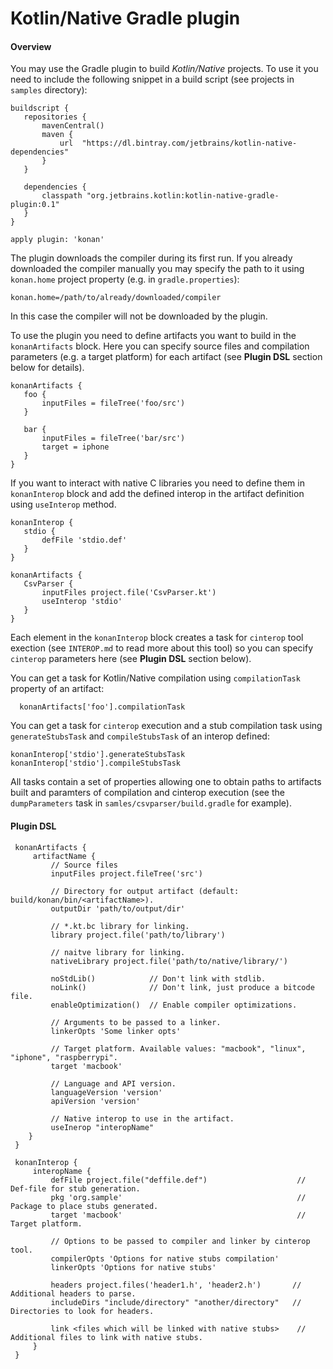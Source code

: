 # Kotlin/Native Gradle plugin

#### Overview
You may use the Gradle plugin to build _Kotlin/Native_ projects. To use it you need to include the following snippet in
a build script (see projects in `samples` directory):

    buildscript {
       repositories {
           mavenCentral()
           maven {
               url  "https://dl.bintray.com/jetbrains/kotlin-native-dependencies"
           }
       }

       dependencies {
           classpath "org.jetbrains.kotlin:kotlin-native-gradle-plugin:0.1"
       }
    }

    apply plugin: 'konan'

The plugin downloads the compiler during its first run. If you already downloaded the compiler manually you may specify
the path to it using `konan.home` project property (e.g. in `gradle.properties`):

    konan.home=/path/to/already/downloaded/compiler

In this case the compiler will not be downloaded by the plugin.

To use the plugin you need to define artifacts you want to build in the `konanArtifacts` block. Here you can specify
source files and compilation parameters (e.g. a target platform) for each artifact (see **Plugin DSL** section below for
details).

    konanArtifacts {
       foo {
           inputFiles = fileTree('foo/src')
       }

       bar {
           inputFiles = fileTree('bar/src')
           target = iphone
       }
    }

If you want to interact with native C libraries you need to define them in `konanInterop` block and add the defined
interop in the artifact definition using `useInterop` method.

    konanInterop {
       stdio {
           defFile 'stdio.def'
       }
    }

    konanArtifacts {
       CsvParser {
           inputFiles project.file('CsvParser.kt')
           useInterop 'stdio'
       }
    }

Each element in the `konanInterop` block creates a task for `cinterop` tool exection (see `INTEROP.md` to read more
about this tool) so you can specify `cinterop` parameters here (see **Plugin DSL** section below).

You can get a task for Kotlin/Native compilation using `compilationTask` property of an artifact:

      konanArtifacts['foo'].compilationTask

You can get a task for `cinterop` execution and a stub compilation task using `generateStubsTask` and `compileStubsTask`
of an interop defined:

    konanInterop['stdio'].generateStubsTask
    konanInterop['stdio'].compileStubsTask

All tasks contain a set of properties allowing one to obtain paths to artifacts built and paramters of compilation and
cinterop execution (see the `dumpParameters` task in `samles/csvparser/build.gradle` for example).

#### Plugin DSL

     konanArtifacts {
         artifactName {
             // Source files
             inputFiles project.fileTree('src')

             // Directory for output artifact (default: build/konan/bin/<artifactName>).
             outputDir 'path/to/output/dir'

             // *.kt.bc library for linking.
             library project.file('path/to/library')

             // naitve library for linking.
             nativeLibrary project.file('path/to/native/library/')

             noStdLib()            // Don't link with stdlib.
             noLink()              // Don't link, just produce a bitcode file.
             enableOptimization()  // Enable compiler optimizations.

             // Arguments to be passed to a linker.
             linkerOpts 'Some linker opts'

             // Target platform. Available values: "macbook", "linux", "iphone", "raspberrypi".
             target 'macbook'

             // Language and API version.
             languageVersion 'version'
             apiVersion 'version'

             // Native interop to use in the artifact.
             useInerop "interopName"
        }
     }

     konanInterop {
         interopName {
             defFile project.file("deffile.def")                    // Def-file for stub generation.
             pkg 'org.sample'                                       // Package to place stubs generated.
             target 'macbook'                                       // Target platform.

             // Options to be passed to compiler and linker by cinterop tool.
             compilerOpts 'Options for native stubs compilation'
             linkerOpts 'Options for native stubs'

             headers project.files('header1.h', 'header2.h')       // Additional headers to parse.
             includeDirs "include/directory" "another/directory"   // Directories to look for headers.

             link <files which will be linked with native stubs>    // Additional files to link with native stubs.
         }
     }